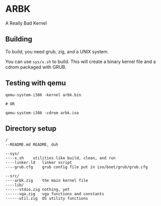 # ARBK

A Really Bad Kernel

## Building

To build, you need grub, zig, and a UNIX system.

You can use `sys/x.sh` to build. This will create a binary kernel file and a cdrom packaged with GRUB.

## Testing with qemu

```
qemu-system-i386 -kernel arbk.bin

# OR

qemu-system-i386 -cdrom arbk.iso
```

## Directory setup
```
/
--README.md	README, duh

--sys/
----x.sh	utilities like build, clean, and run
----linker.ld	linker script
----grub.cfg	grub config file put in iso/boot/grub/grub.cfg

--src/
----arbk.zig	the main kernel file
----lib/
------stdio.zig	nothing, yet
------vga.zig	vga functions and constants
------util.zig	OS utility functions
```
